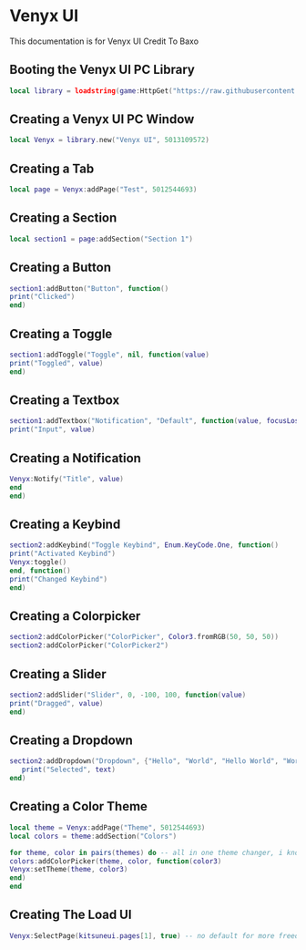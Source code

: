 # Venyx UI
This documentation is for Venyx UI Credit To Baxo

## Booting the Venyx UI PC Library
```lua
local library = loadstring(game:HttpGet("https://raw.githubusercontent.com/RileyBeeRBLX4/Roblox-UI-Library/Venyx%20UI/Library.lua"))()
```




## Creating a Venyx UI PC Window
```lua
local Venyx = library.new("Venyx UI", 5013109572)
```

## Creating a Tab
```lua
local page = Venyx:addPage("Test", 5012544693)
```

## Creating a Section
```lua
local section1 = page:addSection("Section 1")
```

## Creating a Button
```lua
section1:addButton("Button", function()
print("Clicked")
end)
```

## Creating a Toggle
```lua
section1:addToggle("Toggle", nil, function(value)
print("Toggled", value)
end)
```

## Creating a Textbox
```lua
section1:addTextbox("Notification", "Default", function(value, focusLost)
print("Input", value)
```

## Creating a Notification
```lua
Venyx:Notify("Title", value)
end
end)
```

## Creating a Keybind
```lua
section2:addKeybind("Toggle Keybind", Enum.KeyCode.One, function()
print("Activated Keybind")
Venyx:toggle()
end, function()
print("Changed Keybind")
end)
```

## Creating a Colorpicker
```lua
section2:addColorPicker("ColorPicker", Color3.fromRGB(50, 50, 50))
section2:addColorPicker("ColorPicker2")
```

## Creating a Slider
```lua
section2:addSlider("Slider", 0, -100, 100, function(value)
print("Dragged", value)
end)
```

## Creating a Dropdown
```lua
section2:addDropdown("Dropdown", {"Hello", "World", "Hello World", "Word", 1, 2, 3}, function(text)
   print("Selected", text)
end)
```

## Creating a Color Theme
```lua
local theme = Venyx:addPage("Theme", 5012544693)
local colors = theme:addSection("Colors")

for theme, color in pairs(themes) do -- all in one theme changer, i know, im cool
colors:addColorPicker(theme, color, function(color3)
Venyx:setTheme(theme, color3)
end)
end
```

## Creating The Load UI
```lua
Venyx:SelectPage(kitsuneui.pages[1], true) -- no default for more freedom
```
